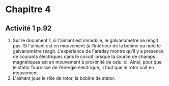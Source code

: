 
# Chapitre 4

## Activité 1 p.92

1. Sur le document 1, si l'aimant est immobile, le galvanomètre ne réagit pas. Si l'aimant est en mouvement (à l'intérieur de la bobine ou non) le galvanomètre réagit. L'expérience de Faraday montre qu'il y a présence de courants électriques dans le circuit lorsque la source de champs magnétiques est en mouvement à proximité de celui ci. Ainsi, pour que le stator fournisse de l'énergie électrique, il faut que le rotor soit en mouvement
2. L'aimant joue le rôle de rotor, la bobine de stator. 
<!--stackedit_data:
eyJoaXN0b3J5IjpbLTEwMzI0MDQxNDQsMjI2NDc4MTUyXX0=
-->